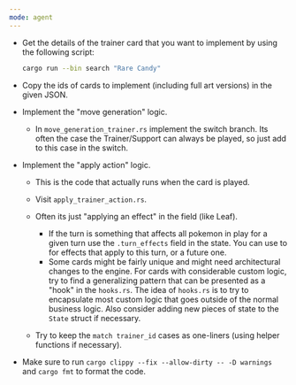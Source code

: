 ```yaml
---
mode: agent
---
```


- Get the details of the trainer card that you want to implement by using the following script:

  ```bash
  cargo run --bin search "Rare Candy"
  ```

- Copy the ids of cards to implement (including full art versions) in the given JSON.
- Implement the "move generation" logic.
  - In `move_generation_trainer.rs` implement the switch branch. Its often the case the Trainer/Support can always be played, so just add to this case in the switch.
- Implement the "apply action" logic.

  - This is the code that actually runs when the card is played.
  - Visit `apply_trainer_action.rs`.
  - Often its just "applying an effect" in the field (like Leaf).

    - If the turn is something that affects all pokemon in play for a given turn use
      the `.turn_effects` field in the state. You can use to for effects that apply to
      this turn, or a future one.
    - Some cards might be fairly unique and might need architectural changes to the engine. For cards with considerable custom logic,
      try to find a generalizing pattern that can be presented as a "hook" in the `hooks.rs`. The idea of `hooks.rs` is to try to encapsulate
      most custom logic that goes outside of the normal business logic. Also consider adding new
      pieces of state to the `State` struct if necessary.

  - Try to keep the `match trainer_id` cases as one-liners (using helper functions if necessary).

- Make sure to run `cargo clippy --fix --allow-dirty -- -D warnings` and `cargo fmt` to format the code.
